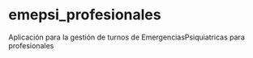 # emepsi_profesionales
Aplicación para la gestión de turnos de EmergenciasPsiquiatricas para profesionales
